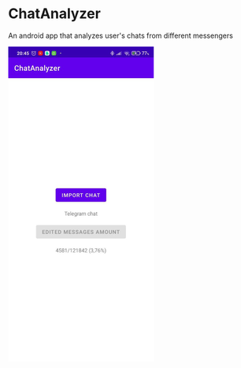 # ChatAnalyzer
An android app that analyzes user's chats from different messengers

![Main Screen](Readme/Main&#32;Screen.png)
